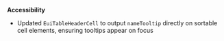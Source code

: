 **Accessibility**

- Updated `EuiTableHeaderCell` to output `nameTooltip` directly on sortable cell elements, ensuring tooltips appear on focus

